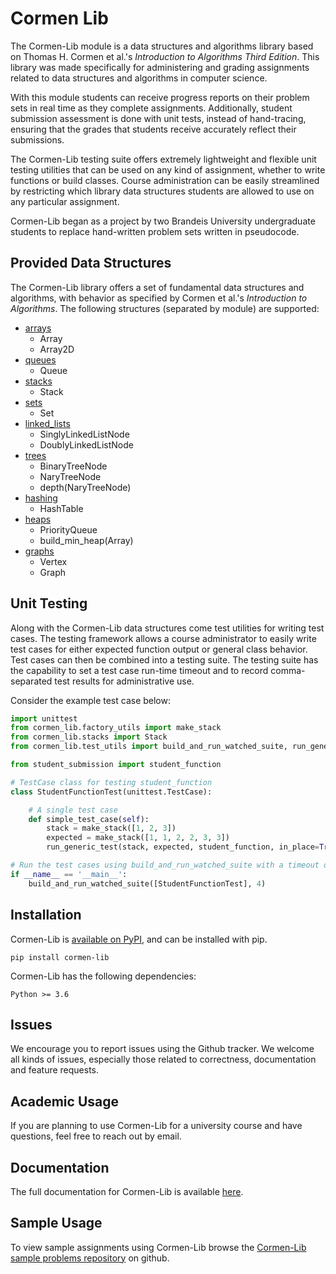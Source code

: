 # Cormen Lib
The Cormen-Lib module is a data structures and algorithms library based on Thomas H. Cormen et al.'s
*Introduction to Algorithms Third Edition*. This library was made specifically for administering and grading assignments 
related to data structures and algorithms in computer science.

With this module students can receive progress reports on their problem sets in real time as they complete assignments.
Additionally, student submission assessment is done with unit tests, instead of hand-tracing, ensuring that the grades
that students receive accurately reflect their submissions.

The Cormen-Lib testing suite offers extremely lightweight and flexible unit testing utilities that can be used on any
kind of assignment, whether to write functions or build classes. Course administration can be easily streamlined by
restricting which library data structures students are allowed to use on any particular assignment.

Cormen-Lib began as a project by two Brandeis University undergraduate students to replace hand-written problem sets
written in pseudocode.

## Provided Data Structures
The Cormen-Lib library offers a set of fundamental data structures and algorithms, with behavior as specified by
Cormen et al.'s *Introduction to Algorithms*. The following structures (separated by module) are supported:

* [arrays](https://cormen-lib-developers.github.io/Cormen-Lib/arrays.html)
    * Array
    * Array2D
* [queues](https://cormen-lib-developers.github.io/Cormen-Lib/queues.html)
    * Queue
* [stacks](https://cormen-lib-developers.github.io/Cormen-Lib/stacks.html)
    * Stack
* [sets](https://cormen-lib-developers.github.io/Cormen-Lib/sets.html)
    * Set
* [linked_lists](https://cormen-lib-developers.github.io/Cormen-Lib/linked_lists.html)
    * SinglyLinkedListNode
    * DoublyLinkedListNode
* [trees](https://cormen-lib-developers.github.io/Cormen-Lib/trees.html)
    * BinaryTreeNode
    * NaryTreeNode
    * depth(NaryTreeNode)
* [hashing](https://cormen-lib-developers.github.io/Cormen-Lib/hashing.html)
    * HashTable
* [heaps](https://cormen-lib-developers.github.io/Cormen-Lib/heaps.html)
    * PriorityQueue
    * build_min_heap(Array)
* [graphs](https://cormen-lib-developers.github.io/Cormen-Lib/graphs.html)
    * Vertex
    * Graph

## Unit Testing
Along with the Cormen-Lib data structures come test utilities for writing test cases. The testing framework allows a
course administrator to easily write test cases for either expected function output or general class behavior. Test cases
can then be combined into a testing suite. The testing suite has the capability to set a test case run-time timeout and 
to record comma-separated test results for administrative use.

Consider the example test case below:
```python
import unittest
from cormen_lib.factory_utils import make_stack
from cormen_lib.stacks import Stack
from cormen_lib.test_utils import build_and_run_watched_suite, run_generic_test

from student_submission import student_function

# TestCase class for testing student_function
class StudentFunctionTest(unittest.TestCase):

    # A single test case
    def simple_test_case(self):
        stack = make_stack([1, 2, 3])
        expected = make_stack([1, 1, 2, 2, 3, 3])
        run_generic_test(stack, expected, student_function, in_place=True)

# Run the test cases using build_and_run_watched_suite with a timeout of 4 seconds
if __name__ == '__main__':
    build_and_run_watched_suite([StudentFunctionTest], 4)
```

## Installation

Cormen-Lib is [available on PyPI](https://pypi.org/project/cormen-lib/), and can be installed with pip.

    pip install cormen-lib

Cormen-Lib has the following dependencies:

    Python >= 3.6

## Issues

We encourage you to report issues using the Github tracker. We welcome all kinds of issues, especially those related to
correctness, documentation and feature requests.

## Academic Usage

If you are planning to use Cormen-Lib for a university course and have questions, feel free to reach out by email.

## Documentation

The full documentation for Cormen-Lib is available [here](https://cormen-lib-developers.github.io/Cormen-Lib/).

## Sample Usage

To view sample assignments using Cormen-Lib browse the [Cormen-Lib sample problems repository](https://github.com/Cormen-Lib-Developers/Cormen-Lib-Sample-Problems) on github.
